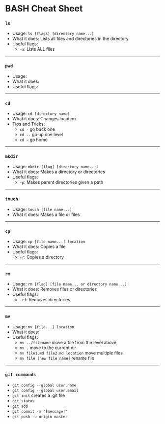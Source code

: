 # BASH Cheat Sheet

### **`ls`**

* Usage: `ls [flags] [directory name...]`
* What it does: Lists all files and directories in the directory
* Useful flags:
  * `-a`: Lists ALL files
---
### **`pwd`**

* Usage:
* What it does:
* Useful flags:
---             
### **`cd`**

* Usage: `cd [directory name]`
* What it does: Changes location
* Tips and Tricks: 
  * `cd -` go back one
  * `cd ..`  go up one level
  * `cd ~` go home        
---
### **`mkdir`**

* Usage: `mkdir [flag] [directory name...]`
* What it does: Makes a directory or directories
* Useful flags:
  * `-p`: Makes parent directories given a path
---
### **`touch`**

* Usage: `touch [file name...]`
* What it does: Makes a file or files
---
### **`cp`**

* Usage: `cp [file name...] location`
* What it does: Copies a file
* Useful flags:
  * `-r`: Copies a directory
---
### **`rm`**

* Usage: `rm [flag] [file name... or directory name...]`
* What it does: Removes files or directories
* Useful flags: 
  * `-rf`: Removes directories
---
### **`mv`**

* Usage: `mv [file...] location`
* What it does:
* Useful flags:
  * `mv ../filename` move a file from the level above
  * `mv .` move to the current dir
  * `mv file1.md file2.md location` move multiple files
  * `mv file [new file name]` rename file
---
### **`git commands`**

* `git config --global user.name`
* `git config --global user.email`
* `git init` creates a .git file
* `git status`
* `git add`
* `git commit -m "[message]"`
* `git push -u origin master`
  